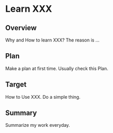# Learn XXX

## Overview

Why and How to learn XXX? The reason is ...

## Plan

Make a plan at first time. Usually check this Plan.

## Target

How to Use XXX. Do a simple thing.

## Summary

Summarize my work everyday.